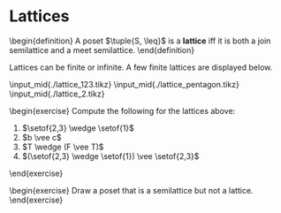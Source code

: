 # Lattices

\begin{definition}
A poset $\tuple{S, \leq}$ is a **lattice** iff it is both a join semilattice and a meet semilattice.
\end{definition}

Lattices can be finite or infinite.
A few finite lattices are displayed below.

\input_mid{./lattice_123.tikz}
\input_mid{./lattice_pentagon.tikz}
\input_mid{./lattice_2.tikz}

\begin{exercise}
Compute the following for the lattices above:

<ol>
<li>$\setof{2,3} \wedge \setof{1}$</li>
<li>$b \vee c$</li>
<li>$T \wedge (F \vee T)$</li>
<li>$(\setof{2,3} \wedge \setof{1}) \vee \setof{2,3}$</li>
</ol>
\end{exercise}

\begin{exercise}
Draw a poset that is a semilattice but not a lattice.
\end{exercise}
